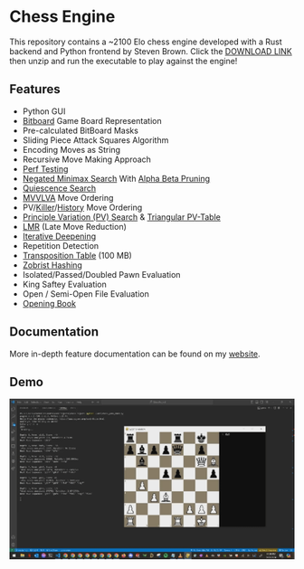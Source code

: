 
# Chess Engine

This repository contains a ~2100 Elo chess engine developed with a Rust backend and Python frontend by Steven Brown. Click the [DOWNLOAD LINK](https://stevenb4.itch.io/chess-game) then unzip and run the executable to play against the engine!


## Features

- Python GUI
- [Bitboard](https://www.chessprogramming.org/Bitboards) Game Board Representation
- Pre-calculated BitBoard Masks
- Sliding Piece Attack Squares Algorithm
- Encoding Moves as String
- Recursive Move Making Approach
- [Perf Testing](https://www.chessprogramming.org/Perft)
- [Negated Minimax Search](https://www.chessprogramming.org/Negamax) With [Alpha Beta Pruning](https://www.chessprogramming.org/Alpha-Beta)
- [Quiescence Search](https://www.chessprogramming.org/Quiescence_Search)
- [MVVLVA](https://www.chessprogramming.org/MVV-LVA) Move Ordering
- PV/[Killer](https://www.chessprogramming.org/Killer_Heuristic)/[History](https://www.chessprogramming.org/History_Heuristic) Move Ordering
- [Principle Variation (PV) Search](https://www.chessprogramming.org/Principal_Variation_Search) & [Triangular PV-Table](https://www.chessprogramming.org/Triangular_PV-Table#:~:text=A%20Triangular%20PV%2DTable%20is,propagated%20up%20to%20the%20root.)
- [LMR](https://www.chessprogramming.org/Late_Move_Reductions) (Late Move Reduction)
- [Iterative Deepening](https://www.chessprogramming.org/Iterative_Deepening)
- Repetition Detection
- [Transposition Table](https://www.chessprogramming.org/Transposition_Table) (100 MB)
- [Zobrist Hashing](https://www.chessprogramming.org/Zobrist_Hashing)
- Isolated/Passed/Doubled Pawn Evaluation
- King Saftey Evaluation
- Open / Semi-Open File Evaluation
- [Opening Book](https://www.chessprogramming.org/Opening_Book)


## Documentation

More in-depth feature documentation can be found on my [website](https://steven141.github.io/chess.html).


## Demo

<img src="demo.gif" width="900">